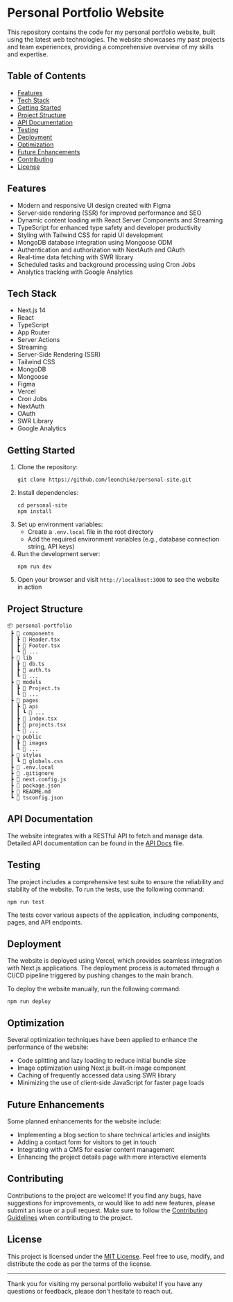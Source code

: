 # Personal Portfolio Website

This repository contains the code for my personal portfolio website, built using the latest web technologies. The website showcases my past projects and team experiences, providing a comprehensive overview of my skills and expertise.

## Table of Contents

- [Features](#features)
- [Tech Stack](#tech-stack)
- [Getting Started](#getting-started)
- [Project Structure](#project-structure)
- [API Documentation](#api-documentation)
- [Testing](#testing)
- [Deployment](#deployment)
- [Optimization](#optimization)
- [Future Enhancements](#future-enhancements)
- [Contributing](#contributing)
- [License](#license)

## Features

- Modern and responsive UI design created with Figma
- Server-side rendering (SSR) for improved performance and SEO
- Dynamic content loading with React Server Components and Streaming
- TypeScript for enhanced type safety and developer productivity
- Styling with Tailwind CSS for rapid UI development
- MongoDB database integration using Mongoose ODM
- Authentication and authorization with NextAuth and OAuth
- Real-time data fetching with SWR library
- Scheduled tasks and background processing using Cron Jobs
- Analytics tracking with Google Analytics

## Tech Stack

- Next.js 14
- React
- TypeScript
- App Router
- Server Actions
- Streaming
- Server-Side Rendering (SSR)
- Tailwind CSS
- MongoDB
- Mongoose
- Figma
- Vercel
- Cron Jobs
- NextAuth
- OAuth
- SWR Library
- Google Analytics

## Getting Started

1. Clone the repository:
   ```
   git clone https://github.com/leonchike/personal-site.git
   ```
2. Install dependencies:
   ```
   cd personal-site
   npm install
   ```
3. Set up environment variables:
   - Create a `.env.local` file in the root directory
   - Add the required environment variables (e.g., database connection string, API keys)
4. Run the development server:
   ```
   npm run dev
   ```
5. Open your browser and visit `http://localhost:3000` to see the website in action

## Project Structure

```
📦 personal-portfolio
 ┣ 📂 components
 ┃ ┣ 📜 Header.tsx
 ┃ ┣ 📜 Footer.tsx
 ┃ ┗ 📜 ...
 ┣ 📂 lib
 ┃ ┣ 📜 db.ts
 ┃ ┣ 📜 auth.ts
 ┃ ┗ 📜 ...
 ┣ 📂 models
 ┃ ┣ 📜 Project.ts
 ┃ ┗ 📜 ...
 ┣ 📂 pages
 ┃ ┣ 📂 api
 ┃ ┃ ┗ 📜 ...
 ┃ ┣ 📜 index.tsx
 ┃ ┣ 📜 projects.tsx
 ┃ ┗ 📜 ...
 ┣ 📂 public
 ┃ ┣ 📂 images
 ┃ ┗ 📜 ...
 ┣ 📂 styles
 ┃ ┗ 📜 globals.css
 ┣ 📜 .env.local
 ┣ 📜 .gitignore
 ┣ 📜 next.config.js
 ┣ 📜 package.json
 ┣ 📜 README.md
 ┗ 📜 tsconfig.json
```

## API Documentation

The website integrates with a RESTful API to fetch and manage data. Detailed API documentation can be found in the [API Docs](docs/api.md) file.

## Testing

The project includes a comprehensive test suite to ensure the reliability and stability of the website. To run the tests, use the following command:

```
npm run test
```

The tests cover various aspects of the application, including components, pages, and API endpoints.

## Deployment

The website is deployed using Vercel, which provides seamless integration with Next.js applications. The deployment process is automated through a CI/CD pipeline triggered by pushing changes to the main branch.

To deploy the website manually, run the following command:

```
npm run deploy
```

## Optimization

Several optimization techniques have been applied to enhance the performance of the website:

- Code splitting and lazy loading to reduce initial bundle size
- Image optimization using Next.js built-in image component
- Caching of frequently accessed data using SWR library
- Minimizing the use of client-side JavaScript for faster page loads

## Future Enhancements

Some planned enhancements for the website include:

- Implementing a blog section to share technical articles and insights
- Adding a contact form for visitors to get in touch
- Integrating with a CMS for easier content management
- Enhancing the project details page with more interactive elements

## Contributing

Contributions to the project are welcome! If you find any bugs, have suggestions for improvements, or would like to add new features, please submit an issue or a pull request. Make sure to follow the [Contributing Guidelines](CONTRIBUTING.md) when contributing to the project.

## License

This project is licensed under the [MIT License](LICENSE). Feel free to use, modify, and distribute the code as per the terms of the license.

---

Thank you for visiting my personal portfolio website! If you have any questions or feedback, please don't hesitate to reach out.
